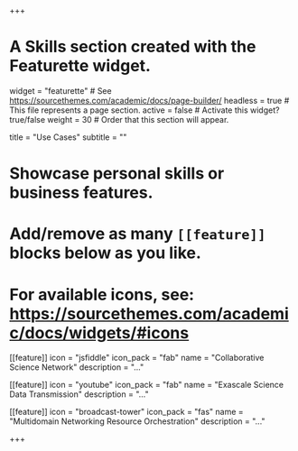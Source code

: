 +++
# A Skills section created with the Featurette widget.
widget = "featurette"  # See https://sourcethemes.com/academic/docs/page-builder/
headless = true  # This file represents a page section.
active = false  # Activate this widget? true/false
weight = 30  # Order that this section will appear.

title = "Use Cases"
subtitle = ""

# Showcase personal skills or business features.
# 
# Add/remove as many `[[feature]]` blocks below as you like.
# 
# For available icons, see: https://sourcethemes.com/academic/docs/widgets/#icons

[[feature]]
  icon = "jsfiddle"
  icon_pack = "fab"
  name = "Collaborative Science Network"
  description = "..."
  
[[feature]]
  icon = "youtube"
  icon_pack = "fab"
  name = "Exascale Science Data Transmission"
  description = "..."  
  
[[feature]]
  icon = "broadcast-tower"
  icon_pack = "fas"
  name = "Multidomain Networking Resource Orchestration"
  description = "..."

+++
